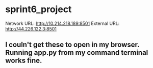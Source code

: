 # sprint6_project
 
  Network URL: http://10.214.218.189:8501
  External URL: http://44.226.122.3:8501

## I couln't get these to open in my browser.  Running app.py from my command terminal works fine.